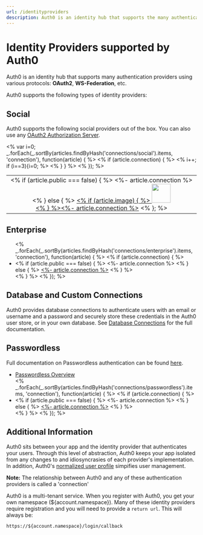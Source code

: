 ```yaml
---
url: /identityproviders
description: Auth0 is an identity hub that supports the many authentication providers listed here.
---
```


# Identity Providers supported by Auth0

Auth0 is an identity hub that supports many authentication providers using various protocols: **OAuth2**, **WS-Federation**, etc.

Auth0 supports the following types of identity providers:

## Social

Auth0 supports the following social providers out of the box. You can also use any [OAuth2 Authorization Server](/connections/social/oauth2).

<table width="100%">
<tr>
<% var i=0; _.forEach(_.sortBy(articles.findByHash('connections/social').items, 'connection'), function(article) { %>
<% if (article.connection) { %> 
<td align="center">
      <% if (article.public === false) { %>
        <%- article.connection %>
      <% } else { %>
        <a href="<%- '/docs' + article.url %>">
        <% if (article.image) { %>
        <img width="50" src="<%- '/docs' + article.image %>"><br><% } %><%- article.connection %></a>
      <% }; %>
</td>
  <% i++; if (i==3){i=0; %>
</tr>  
<% }  } %>
<% }); %>
</tr>
</table>

## Enterprise
<ul>
<% _.forEach(_.sortBy(articles.findByHash('connections/enterprise').items, 'connection'), function(article) { %>
  <% if (article.connection) { %>
    <li>
      <% if (article.public === false) { %>
        <%- article.connection %>
      <% } else { %>
        <a href="<%- '/docs' + article.url %>"><%- article.connection %></a>
      <% } %>
    </li>
  <% } %>
<% }); %>
</ul>

## Database and Custom Connections

Auth0 provides database connections to authenticate users with an email or username and a password and securely store these credentials in the Auth0 user store, or in your own database. See [Database Connections](/connections/database) for the full documentation.

## Passwordless
Full documentation on Passwordless authentication can be found [here](/connections/passwordless).

<ul>
<li><a href="/connections/passwordless">Passwordless Overview</a></li>
<% _.forEach(_.sortBy(articles.findByHash('connections/passwordless').items, 'connection'), function(article) { %>
  <% if (article.connection) { %>
    <li>
      <% if (article.public === false) { %>
        <%- article.connection %>
      <% } else { %>
        <a href="<%- '/docs' + article.url %>"><%- article.connection %></a>
      <% } %>
    </li>
  <% } %>
<% }); %>
</ul>


## Additional Information

Auth0 sits between your app and the identity provider that authenticates your users. Through this level of abstraction, Auth0 keeps your app isolated from any changes to and idiosyncrasies of each provider's implementation. In addition, Auth0's [normalized user profile](/user-profile) simpifies user management.

**Note:** The relationship between Auth0 and any of these authentication providers is called a 'connection'

Auth0 is a multi-tenant service. When you register with Auth0, you get your own namespace (${account.namespace}). Many of these identity providers require registration and you will need to provide a `return url`. This will always be:

	https://${account.namespace}/login/callback
